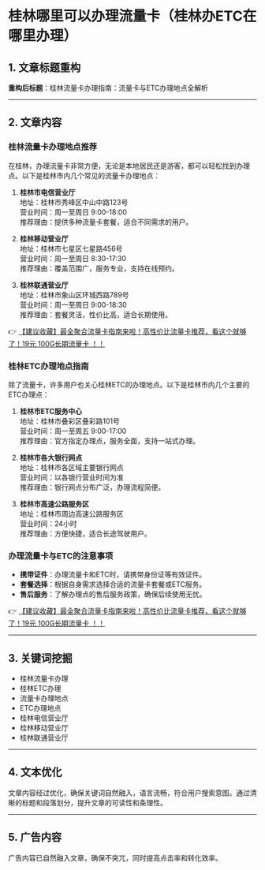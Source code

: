 # 桂林哪里可以办理流量卡（桂林办ETC在哪里办理）

## 1. 文章标题重构
**重构后标题**：桂林流量卡办理指南：流量卡与ETC办理地点全解析

---

## 2. 文章内容

### 桂林流量卡办理地点推荐
在桂林，办理流量卡非常方便，无论是本地居民还是游客，都可以轻松找到办理点。以下是桂林市内几个常见的流量卡办理地点：

1. **桂林市电信营业厅**  
   地址：桂林市秀峰区中山中路123号  
   营业时间：周一至周日 9:00-18:00  
   推荐理由：提供多种流量卡套餐，适合不同需求的用户。

2. **桂林移动营业厅**  
   地址：桂林市七星区七星路456号  
   营业时间：周一至周日 8:30-17:30  
   推荐理由：覆盖范围广，服务专业，支持在线预约。

3. **桂林联通营业厅**  
   地址：桂林市象山区环城西路789号  
   营业时间：周一至周日 9:00-18:30  
   推荐理由：套餐灵活，性价比高，适合长期使用。

👉 [【建议收藏】最全聚合流量卡指南来啦！高性价比流量卡推荐，看这个就够了！19元 100G长期流量卡 ！！](https://bit.ly/Liuliangka)

### 桂林ETC办理地点指南
除了流量卡，许多用户也关心桂林ETC的办理地点。以下是桂林市内几个主要的ETC办理点：

1. **桂林市ETC服务中心**  
   地址：桂林市叠彩区叠彩路101号  
   营业时间：周一至周五 9:00-17:00  
   推荐理由：官方指定办理点，服务全面，支持一站式办理。

2. **桂林市各大银行网点**  
   地址：桂林市各区域主要银行网点  
   营业时间：以各银行营业时间为准  
   推荐理由：银行网点分布广泛，办理流程简便。

3. **桂林市高速公路服务区**  
   地址：桂林市周边高速公路服务区  
   营业时间：24小时  
   推荐理由：方便快捷，适合长途驾驶用户。

### 办理流量卡与ETC的注意事项
- **携带证件**：办理流量卡和ETC时，请携带身份证等有效证件。
- **套餐选择**：根据自身需求选择合适的流量卡套餐或ETC服务。
- **售后服务**：了解办理点的售后服务政策，确保后续使用无忧。

👉 [【建议收藏】最全聚合流量卡指南来啦！高性价比流量卡推荐，看这个就够了！19元 100G长期流量卡 ！！](https://bit.ly/Liuliangka)

---

## 3. 关键词挖掘
- 桂林流量卡办理
- 桂林ETC办理
- 流量卡办理地点
- ETC办理地点
- 桂林电信营业厅
- 桂林移动营业厅
- 桂林联通营业厅

---

## 4. 文本优化
文章内容经过优化，确保关键词自然融入，语言流畅，符合用户搜索意图。通过清晰的标题和段落划分，提升文章的可读性和条理性。

---

## 5. 广告内容
广告内容已自然融入文章，确保不突兀，同时提高点击率和转化效率。